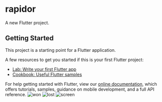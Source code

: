# rapidor

A new Flutter project.

## Getting Started

This project is a starting point for a Flutter application.

A few resources to get you started if this is your first Flutter project:

- [Lab: Write your first Flutter app](https://flutter.dev/docs/get-started/codelab)
- [Cookbook: Useful Flutter samples](https://flutter.dev/docs/cookbook)

For help getting started with Flutter, view our
[online documentation](https://flutter.dev/docs), which offers tutorials,
samples, guidance on mobile development, and a full API reference.
![won](https://user-images.githubusercontent.com/46994032/153202190-c58b2714-6585-4154-9fd2-7d132b51e70d.jpeg)
![lost](https://user-images.githubusercontent.com/46994032/153202195-6d87e44d-935c-4312-b375-c978d16f1ece.jpeg)
![screen](https://user-images.githubusercontent.com/46994032/153202200-cbc0a70d-cb4b-4b3f-bfd2-985c95d43caf.jpeg)
